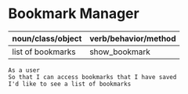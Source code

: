 # Bookmark Manager

|   noun/class/object  |    verb/behavior/method     |
|-----------|---------------|
|  list of bookmarks  | show_bookmark |

```
As a user
So that I can access bookmarks that I have saved
I'd like to see a list of bookmarks
```

